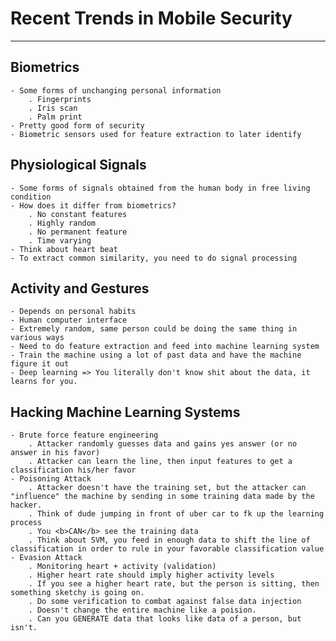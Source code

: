 # Recent Trends in Mobile Security

<hr>

## Biometrics
    
    - Some forms of unchanging personal information
        . Fingerprints
        . Iris scan
        . Palm print
    - Pretty good form of security
    - Biometric sensors used for feature extraction to later identify

## Physiological Signals

    - Some forms of signals obtained from the human body in free living condition
    - How does it differ from biometrics?
        . No constant features
        . Highly random
        . No permanent feature
        . Time varying
    - Think about heart beat
    - To extract common similarity, you need to do signal processing

## Activity and Gestures

    - Depends on personal habits
    - Human computer interface 
    - Extremely random, same person could be doing the same thing in various ways
    - Need to do feature extraction and feed into machine learning system
    - Train the machine using a lot of past data and have the machine figure it out
    - Deep learning => You literally don't know shit about the data, it learns for you.

## Hacking Machine Learning Systems

    - Brute force feature engineering
        . Attacker randomly guesses data and gains yes answer (or no answer in his favor)
        . Attacker can learn the line, then input features to get a classification his/her favor
    - Poisoning Attack
        . Attacker doesn't have the training set, but the attacker can "influence" the machine by sending in some training data made by the hacker.
        . Think of dude jumping in front of uber car to fk up the learning process
        . You <b>CAN</b> see the training data
        . Think about SVM, you feed in enough data to shift the line of classification in order to rule in your favorable classification value
    - Evasion Attack
        . Monitoring heart + activity (validation)
        . Higher heart rate should imply higher activity levels
        . If you see a higher heart rate, but the person is sitting, then something sketchy is going on.
        . Do some verification to combat against false data injection
        . Doesn't change the entire machine like a poision. 
        . Can you GENERATE data that looks like data of a person, but isn't.

